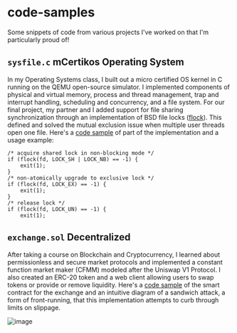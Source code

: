 # code-samples
Some snippets of code from various projects I've worked on that I'm particularly proud of!

## `sysfile.c`  mCertikos Operating System

In my Operating Systems class, I built out a micro certified OS kernel in C running on the QEMU open-source simulator. I implemented components of physical and virtual memory, process and thread management, trap and interrupt handling, scheduling and concurrency, and a file system. For our final project, my partner and I added support for file sharing synchronization through an implementation of BSD file locks ([flock](https://man7.org/linux/man-pages/man2/flock.2.html)). This defined and solved the mutual exclusion issue when multiple user threads open one file. Here's a [code sample](https://github.com/franklinshe/code-samples/blob/master/sysfile.c#L582) of part of the implementation and a usage example:

```{c}
/* acquire shared lock in non-blocking mode */
if (flock(fd, LOCK_SH | LOCK_NB) == -1) {
    exit(1);
}
/* non-atomically upgrade to exclusive lock */
if (flock(fd, LOCK_EX) == -1) {
    exit(1);
}
/* release lock */
if (flock(fd, LOCK_UN) == -1) {
    exit(1);
```

## `exchange.sol` Decentralized

After taking a course on Blockchain and Cryptocurrency, I learned about permissionless and secure market protocols and implemented a constant function market maker (CFMM) modeled after the Uniswap V1 Protocol. I also created an ERC-20 token and a web client allowing users to swap tokens or provide or remove liquidity. Here's a [code sample](https://github.com/franklinshe/code-samples/blob/master/exchange.sol) of the smart contract for the exchange and an intuitive diagram of a sandwich attack, a form of front-running, that this implementation attempts to curb through limits on slippage.

![image](https://github.com/franklinshe/code-samples/assets/65642896/9a4f9f89-6641-4706-9d12-167378259c33)

